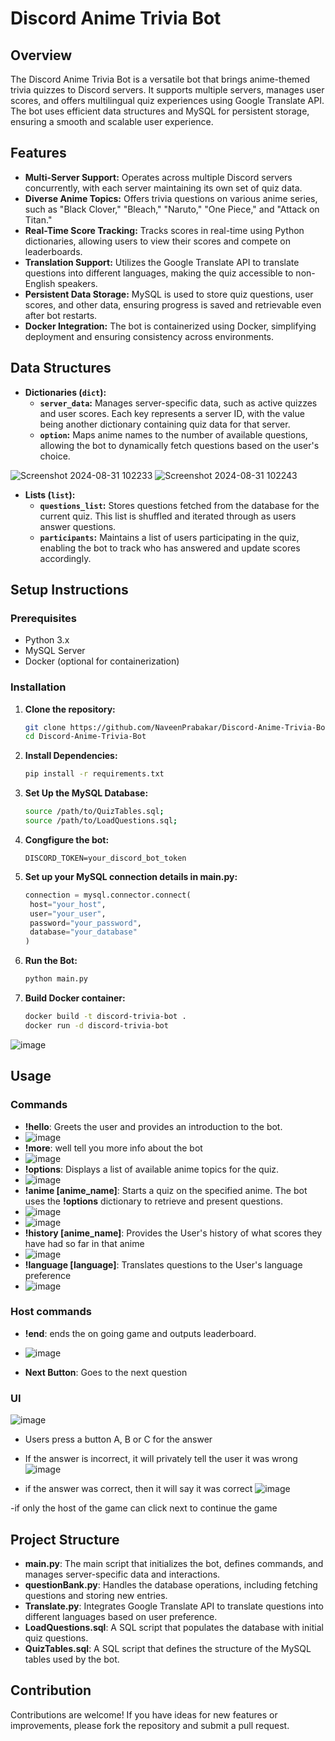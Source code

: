 # Discord Anime Trivia Bot

## Overview

The Discord Anime Trivia Bot is a versatile bot that brings anime-themed trivia quizzes to Discord servers. It supports multiple servers, manages user scores, and offers multilingual quiz experiences using Google Translate API. The bot uses efficient data structures and MySQL for persistent storage, ensuring a smooth and scalable user experience.

## Features

- **Multi-Server Support:** Operates across multiple Discord servers concurrently, with each server maintaining its own set of quiz data.
- **Diverse Anime Topics:** Offers trivia questions on various anime series, such as "Black Clover," "Bleach," "Naruto," "One Piece," and "Attack on Titan."
- **Real-Time Score Tracking:** Tracks scores in real-time using Python dictionaries, allowing users to view their scores and compete on leaderboards.
- **Translation Support:** Utilizes the Google Translate API to translate questions into different languages, making the quiz accessible to non-English speakers.
- **Persistent Data Storage:** MySQL is used to store quiz questions, user scores, and other data, ensuring progress is saved and retrievable even after bot restarts.
- **Docker Integration:** The bot is containerized using Docker, simplifying deployment and ensuring consistency across environments.

## Data Structures

- **Dictionaries (`dict`):**
  - **`server_data`:** Manages server-specific data, such as active quizzes and user scores. Each key represents a server ID, with the value being another dictionary containing quiz data for that server.
  - **`option`:** Maps anime names to the number of available questions, allowing the bot to dynamically fetch questions based on the user's choice.
 
 ![Screenshot 2024-08-31 102233](https://github.com/user-attachments/assets/a7d64e62-2d17-40eb-bb35-6d8c838ab1d1)
 ![Screenshot 2024-08-31 102243](https://github.com/user-attachments/assets/877db7ea-eb1c-4e9c-93c9-aa07f37bea1a)



- **Lists (`list`):**
  - **`questions_list`:** Stores questions fetched from the database for the current quiz. This list is shuffled and iterated through as users answer questions.
  - **`participants`:** Maintains a list of users participating in the quiz, enabling the bot to track who has answered and update scores accordingly.

  
 

## Setup Instructions

### Prerequisites

- Python 3.x
- MySQL Server
- Docker (optional for containerization)

### Installation

1. **Clone the repository:**
   ```bash
   git clone https://github.com/NaveenPrabakar/Discord-Anime-Trivia-Bot.git
   cd Discord-Anime-Trivia-Bot

2. **Install Dependencies:**
   ```bash
   pip install -r requirements.txt

3. **Set Up the MySQL Database:**
   ```bash
   source /path/to/QuizTables.sql;
   source /path/to/LoadQuestions.sql;

4. **Congfigure the bot:**
   ```env
   DISCORD_TOKEN=your_discord_bot_token

5. **Set up your MySQL connection details in main.py:**
   ```python
   connection = mysql.connector.connect(
    host="your_host",
    user="your_user",
    password="your_password",
    database="your_database"
   )

6. **Run the Bot:**
   ```bash
   python main.py

7. **Build Docker container:**
   ```bash
   docker build -t discord-trivia-bot .
   docker run -d discord-trivia-bot
![image](https://github.com/user-attachments/assets/81309308-1c24-48f3-9a17-df0f423a4e9c)


## Usage

### Commands

- **!hello**: Greets the user and provides an introduction to the bot.
-  ![image](https://github.com/user-attachments/assets/5236775c-5f53-4720-bd44-ccc75376b05b)
-  **!more**: well tell you more info about the bot
-  ![image](https://github.com/user-attachments/assets/35146f7e-b7eb-47e4-a29e-c0a5c2bc0525)
- **!options**: Displays a list of available anime topics for the quiz.
- ![image](https://github.com/user-attachments/assets/9e46ec91-4773-43d0-bc62-fbb751cffa7f)
- **!anime [anime_name]**: Starts a quiz on the specified anime. The bot uses the **!options** dictionary to retrieve and present questions.
- ![image](https://github.com/user-attachments/assets/b3313de5-e01f-4ced-9b5d-965eb03b9949)
- ![image](https://github.com/user-attachments/assets/16480f9a-272a-45a3-b111-93e5e83070ea)
- **!history [anime_name]**: Provides the User's history of what scores they have had so far in that anime
- ![image](https://github.com/user-attachments/assets/ac2b6d03-92ea-4d53-ab03-344dd24a7182)
- **!language [language]**: Translates questions to the User's language preference
- ![image](https://github.com/user-attachments/assets/de02c614-4595-4c15-9b93-185c8f162b9a)


### Host commands

- **!end**: ends the on going game and outputs leaderboard.
- ![image](https://github.com/user-attachments/assets/3e69fafd-345c-4d62-a7c4-034b3dd74013)

- **Next Button**: Goes to the next question

### UI
![image](https://github.com/user-attachments/assets/0a481a5d-104a-47ad-af0b-894face11a32)

- Users press a button A, B or C for the answer
- If the answer is incorrect, it will privately tell the user it was wrong
![image](https://github.com/user-attachments/assets/fcd8c905-2207-4822-ac59-3129e28f5fc2)

- if the answer was correct, then it will say it was correct
![image](https://github.com/user-attachments/assets/b4816376-7e0d-441d-ba01-f7f701fbbae8)

-if only the host of the game can click next to continue the game





## Project Structure

- **main.py**: The main script that initializes the bot, defines commands, and manages server-specific data and interactions.
- **questionBank.py**: Handles the database operations, including fetching questions and storing new entries.
- **Translate.py**: Integrates Google Translate API to translate questions into different languages based on user preference.
- **LoadQuestions.sql**: A SQL script that populates the database with initial quiz questions.
- **QuizTables.sql**: A SQL script that defines the structure of the MySQL tables used by the bot.

## Contribution

Contributions are welcome! If you have ideas for new features or improvements, please fork the repository and submit a pull request.

   

